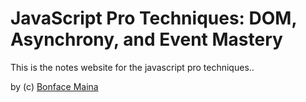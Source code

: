 # JavaScript Pro Techniques: DOM, Asynchrony, and Event Mastery

This is the notes website for the javascript pro techniques..

by (c) [Bonface Maina](https://www.github.com/bonface221)
